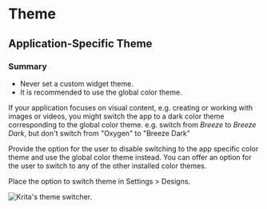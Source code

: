 Theme
=====

Application-Specific Theme
--------------------------

### Summary

-   Never set a custom widget theme.
-   It is recommended to use the global color theme.

If your application focuses on visual content, e.g. creating or working
with images or videos, you might switch the app to a dark color theme
corresponding to the global color theme. e.g. switch from *Breeze* to
*Breeze Dark*, but don\'t switch from \"Oxygen\" to \"Breeze Dark\"

Provide the option for the user to disable switching to the app specific
color theme and use the global color theme instead. You can offer an
option for the user to switch to any of the other installed color
themes.

Place the option to switch theme in Settings \> Designs.

![Krita\'s theme switcher.](/img/Switch-theme.jpeg)
